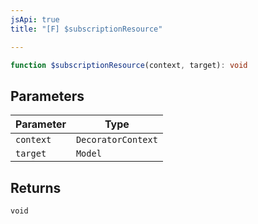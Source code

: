 ```yaml
---
jsApi: true
title: "[F] $subscriptionResource"

---
```

```ts
function $subscriptionResource(context, target): void
```

## Parameters

| Parameter | Type |
| ------ | ------ |
| `context` | `DecoratorContext` |
| `target` | `Model` |

## Returns

`void`
